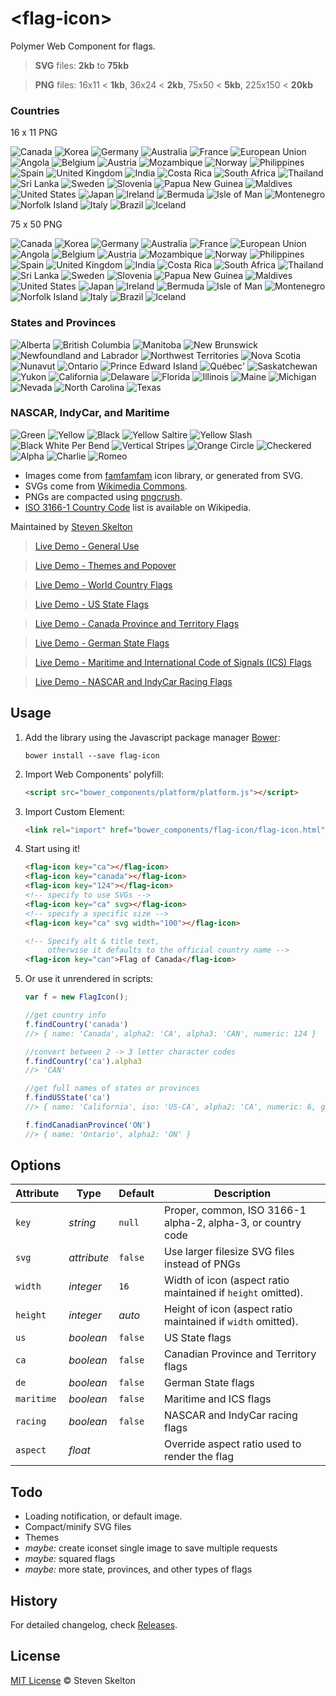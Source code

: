 &lt;flag-icon&gt;
===========

Polymer Web Component for flags.

> **SVG** files: **2kb** to **75kb**

> **PNG** files: 16x11 < **1kb**, 36x24 < **2kb**, 75x50 < **5kb**, 225x150 < **20kb**

### Countries

16 x 11 PNG

![Canada](https://raw.githubusercontent.com/stevenrskelton/flag-icon/master/png/16/country-4x3/ca.png "Canada")
![Korea](https://raw.githubusercontent.com/stevenrskelton/flag-icon/master/png/16/country-4x3/kr.png "Korea")
![Germany](https://raw.githubusercontent.com/stevenrskelton/flag-icon/master/png/16/country-4x3/de.png "Germany")
![Australia](https://raw.githubusercontent.com/stevenrskelton/flag-icon/master/png/16/country-4x3/au.png "Australia")
![France](https://raw.githubusercontent.com/stevenrskelton/flag-icon/master/png/16/country-4x3/fr.png "France")
![European Union](https://raw.githubusercontent.com/stevenrskelton/flag-icon/master/png/16/country-4x3/europeanunion.png "European Union")
![Angola](https://raw.githubusercontent.com/stevenrskelton/flag-icon/master/png/16/country-4x3/ao.png "Angola")
![Belgium](https://raw.githubusercontent.com/stevenrskelton/flag-icon/master/png/16/country-4x3/be.png "Belgium")
![Austria](https://raw.githubusercontent.com/stevenrskelton/flag-icon/master/png/16/country-4x3/at.png "Austria")
![Mozambique](https://raw.githubusercontent.com/stevenrskelton/flag-icon/master/png/16/country-4x3/mz.png "Mozambique")
![Norway](https://raw.githubusercontent.com/stevenrskelton/flag-icon/master/png/16/country-4x3/no.png "Norway")
![Philippines](https://raw.githubusercontent.com/stevenrskelton/flag-icon/master/png/16/country-4x3/ph.png "Philippines")
![Spain](https://raw.githubusercontent.com/stevenrskelton/flag-icon/master/png/16/country-4x3/es.png "Spain")
![United Kingdom](https://raw.githubusercontent.com/stevenrskelton/flag-icon/master/png/16/country-4x3/gb.png "United Kingdom")
![India](https://raw.githubusercontent.com/stevenrskelton/flag-icon/master/png/16/country-4x3/in.png "India")
![Costa Rica](https://raw.githubusercontent.com/stevenrskelton/flag-icon/master/png/16/country-4x3/cr.png "Costa Rica")
![South Africa](https://raw.githubusercontent.com/stevenrskelton/flag-icon/master/png/16/country-4x3/za.png "South Africa")
![Thailand](https://raw.githubusercontent.com/stevenrskelton/flag-icon/master/png/16/country-4x3/th.png "Thailand")
![Sri Lanka](https://raw.githubusercontent.com/stevenrskelton/flag-icon/master/png/16/country-4x3/lk.png "Sri Lanka")
![Sweden](https://raw.githubusercontent.com/stevenrskelton/flag-icon/master/png/16/country-4x3/se.png "Sweden")
![Slovenia](https://raw.githubusercontent.com/stevenrskelton/flag-icon/master/png/16/country-4x3/si.png "Slovenia")
![Papua New Guinea](https://raw.githubusercontent.com/stevenrskelton/flag-icon/master/png/16/country-4x3/pg.png "Papua New Guinea")
![Maldives](https://raw.githubusercontent.com/stevenrskelton/flag-icon/master/png/16/country-4x3/mv.png "Maldives")
![United States](https://raw.githubusercontent.com/stevenrskelton/flag-icon/master/png/16/country-4x3/us.png "India")
![Japan](https://raw.githubusercontent.com/stevenrskelton/flag-icon/master/png/16/country-4x3/jp.png "Japan")
![Ireland](https://raw.githubusercontent.com/stevenrskelton/flag-icon/master/png/16/country-4x3/ie.png "Ireland")
![Bermuda](https://raw.githubusercontent.com/stevenrskelton/flag-icon/master/png/16/country-4x3/bm.png "Bermuda")
![Isle of Man](https://raw.githubusercontent.com/stevenrskelton/flag-icon/master/png/16/country-4x3/im.png "Isle of Man")
![Montenegro](https://raw.githubusercontent.com/stevenrskelton/flag-icon/master/png/16/country-4x3/me.png "Montenegro")
![Norfolk Island](https://raw.githubusercontent.com/stevenrskelton/flag-icon/master/png/16/country-4x3/nf.png "Norfolk Island")
![Italy](https://raw.githubusercontent.com/stevenrskelton/flag-icon/master/png/16/country-4x3/it.png "Italy")
![Brazil](https://raw.githubusercontent.com/stevenrskelton/flag-icon/master/png/16/country-4x3/br.png "Brazil")
![Iceland](https://raw.githubusercontent.com/stevenrskelton/flag-icon/master/png/16/country-4x3/is.png "Iceland")

75 x 50 PNG

![Canada](https://raw.githubusercontent.com/stevenrskelton/flag-icon/master/png/75/country-4x3/ca.png "Canada")
![Korea](https://raw.githubusercontent.com/stevenrskelton/flag-icon/master/png/75/country-4x3/kr.png "Korea")
![Germany](https://raw.githubusercontent.com/stevenrskelton/flag-icon/master/png/75/country-4x3/de.png "Germany")
![Australia](https://raw.githubusercontent.com/stevenrskelton/flag-icon/master/png/75/country-4x3/au.png "Australia")
![France](https://raw.githubusercontent.com/stevenrskelton/flag-icon/master/png/75/country-4x3/fr.png "France")
![European Union](https://raw.githubusercontent.com/stevenrskelton/flag-icon/master/png/75/country-4x3/europeanunion.png "European Union")
![Angola](https://raw.githubusercontent.com/stevenrskelton/flag-icon/master/png/75/country-4x3/ao.png "Angola")
![Belgium](https://raw.githubusercontent.com/stevenrskelton/flag-icon/master/png/75/country-4x3/be.png "Belgium")
![Austria](https://raw.githubusercontent.com/stevenrskelton/flag-icon/master/png/75/country-4x3/at.png "Austria")
![Mozambique](https://raw.githubusercontent.com/stevenrskelton/flag-icon/master/png/75/country-4x3/mz.png "Mozambique")
![Norway](https://raw.githubusercontent.com/stevenrskelton/flag-icon/master/png/75/country-4x3/no.png "Norway")
![Philippines](https://raw.githubusercontent.com/stevenrskelton/flag-icon/master/png/75/country-4x3/ph.png "Philippines")
![Spain](https://raw.githubusercontent.com/stevenrskelton/flag-icon/master/png/75/country-4x3/es.png "Spain")
![United Kingdom](https://raw.githubusercontent.com/stevenrskelton/flag-icon/master/png/75/country-4x3/gb.png "United Kingdom")
![India](https://raw.githubusercontent.com/stevenrskelton/flag-icon/master/png/75/country-4x3/in.png "India")
![Costa Rica](https://raw.githubusercontent.com/stevenrskelton/flag-icon/master/png/75/country-4x3/cr.png "Costa Rica")
![South Africa](https://raw.githubusercontent.com/stevenrskelton/flag-icon/master/png/75/country-4x3/za.png "South Africa")
![Thailand](https://raw.githubusercontent.com/stevenrskelton/flag-icon/master/png/75/country-4x3/th.png "Thailand")
![Sri Lanka](https://raw.githubusercontent.com/stevenrskelton/flag-icon/master/png/75/country-4x3/lk.png "Sri Lanka")
![Sweden](https://raw.githubusercontent.com/stevenrskelton/flag-icon/master/png/75/country-4x3/se.png "Sweden")
![Slovenia](https://raw.githubusercontent.com/stevenrskelton/flag-icon/master/png/75/country-4x3/si.png "Slovenia")
![Papua New Guinea](https://raw.githubusercontent.com/stevenrskelton/flag-icon/master/png/75/country-4x3/pg.png "Papua New Guinea")
![Maldives](https://raw.githubusercontent.com/stevenrskelton/flag-icon/master/png/75/country-4x3/mv.png "Maldives")
![United States](https://raw.githubusercontent.com/stevenrskelton/flag-icon/master/png/75/country-4x3/us.png "India")
![Japan](https://raw.githubusercontent.com/stevenrskelton/flag-icon/master/png/75/country-4x3/jp.png "Japan")
![Ireland](https://raw.githubusercontent.com/stevenrskelton/flag-icon/master/png/75/country-4x3/ie.png "Ireland")
![Bermuda](https://raw.githubusercontent.com/stevenrskelton/flag-icon/master/png/75/country-4x3/bm.png "Bermuda")
![Isle of Man](https://raw.githubusercontent.com/stevenrskelton/flag-icon/master/png/75/country-4x3/im.png "Isle of Man")
![Montenegro](https://raw.githubusercontent.com/stevenrskelton/flag-icon/master/png/75/country-4x3/me.png "Montenegro")
![Norfolk Island](https://raw.githubusercontent.com/stevenrskelton/flag-icon/master/png/75/country-4x3/nf.png "Norfolk Island")
![Italy](https://raw.githubusercontent.com/stevenrskelton/flag-icon/master/png/75/country-4x3/it.png "Italy")
![Brazil](https://raw.githubusercontent.com/stevenrskelton/flag-icon/master/png/75/country-4x3/br.png "Brazil")
![Iceland](https://raw.githubusercontent.com/stevenrskelton/flag-icon/master/png/75/country-4x3/is.png "Iceland")

### States and Provinces

![Alberta](https://raw.githubusercontent.com/stevenrskelton/flag-icon/master/png/75/ca/alberta.png "Alberta")
![British Columbia](https://raw.githubusercontent.com/stevenrskelton/flag-icon/master/png/75/ca/british_columbia.png "British Columbia")
![Manitoba](https://raw.githubusercontent.com/stevenrskelton/flag-icon/master/png/75/ca/manitoba.png "Manitoba")
![New Brunswick](https://raw.githubusercontent.com/stevenrskelton/flag-icon/master/png/75/ca/new_brunswick.png "New Brunswick")
![Newfoundland and Labrador](https://raw.githubusercontent.com/stevenrskelton/flag-icon/master/png/75/ca/newfoundland_and_labrador.png "Newfoundland and Labrador")
![Northwest Territories](https://raw.githubusercontent.com/stevenrskelton/flag-icon/master/png/75/ca/northwest_territories.png "Northwest Territories")
![Nova Scotia](https://raw.githubusercontent.com/stevenrskelton/flag-icon/master/png/75/ca/nova_scotia.png "Nova Scotia")
![Nunavut](https://raw.githubusercontent.com/stevenrskelton/flag-icon/master/png/75/ca/nunavut.png "Nunavut")
![Ontario](https://raw.githubusercontent.com/stevenrskelton/flag-icon/master/png/75/ca/ontario.png "Ontario")
![Prince Edward Island](https://raw.githubusercontent.com/stevenrskelton/flag-icon/master/png/75/ca/prince_edward_island.png "Prince Edward Island")
![Québec'](https://raw.githubusercontent.com/stevenrskelton/flag-icon/master/png/75/ca/québec.png "Québec")
![Saskatchewan](https://raw.githubusercontent.com/stevenrskelton/flag-icon/master/png/75/ca/saskatchewan.png "Saskatchewan")
![Yukon](https://raw.githubusercontent.com/stevenrskelton/flag-icon/master/png/75/ca/yukon.png "Yukon")
![California](https://raw.githubusercontent.com/stevenrskelton/flag-icon/master/png/75/us/california.png "California")
![Delaware](https://raw.githubusercontent.com/stevenrskelton/flag-icon/master/png/75/us/delaware.png "Delaware")
![Florida](https://raw.githubusercontent.com/stevenrskelton/flag-icon/master/png/75/us/florida.png "Florida")
![Illinois](https://raw.githubusercontent.com/stevenrskelton/flag-icon/master/png/75/us/illinois.png "Illinois")
![Maine](https://raw.githubusercontent.com/stevenrskelton/flag-icon/master/png/75/us/maine.png "Maine")
![Michigan](https://raw.githubusercontent.com/stevenrskelton/flag-icon/master/png/75/us/michigan.png "Michigan")
![Nevada](https://raw.githubusercontent.com/stevenrskelton/flag-icon/master/png/75/us/nevada.png "Nevada")
![North Carolina](https://raw.githubusercontent.com/stevenrskelton/flag-icon/master/png/75/us/north_carolina.png "North Carolina")
![Texas](https://raw.githubusercontent.com/stevenrskelton/flag-icon/master/png/75/us/texas.png "Texas")

### NASCAR, IndyCar, and Maritime

![Green](https://raw.githubusercontent.com/stevenrskelton/flag-icon/master/png/75/ca/green.png "Green")
![Yellow](https://raw.githubusercontent.com/stevenrskelton/flag-icon/master/png/75/ca/yellow.png "Yellow")
![Black](https://raw.githubusercontent.com/stevenrskelton/flag-icon/master/png/75/us/black.png "Black")
![Yellow Saltire](https://raw.githubusercontent.com/stevenrskelton/flag-icon/master/png/75/us/yellowsaltire.png "Yellow Saltire")
![Yellow Slash](https://raw.githubusercontent.com/stevenrskelton/flag-icon/master/png/75/us/yellowslash.png "Yellow Slash")
![Black White Per Bend](https://raw.githubusercontent.com/stevenrskelton/flag-icon/master/png/75/us/blackwhiteperbend.png "Black White Per Bend")
![Vertical Stripes](https://raw.githubusercontent.com/stevenrskelton/flag-icon/master/png/75/us/verticalstripes.png "Vertical Stripes")
![Orange Circle](https://raw.githubusercontent.com/stevenrskelton/flag-icon/master/png/75/us/orangecircle.png "Orange Circle")
![Checkered](https://raw.githubusercontent.com/stevenrskelton/flag-icon/master/png/75/us/checkered.png "Checkered")
![Alpha](https://raw.githubusercontent.com/stevenrskelton/flag-icon/master/png/75/us/alpha.png "Alpha")
![Charlie](https://raw.githubusercontent.com/stevenrskelton/flag-icon/master/png/75/us/charlie.png "Charlie")
![Romeo](https://raw.githubusercontent.com/stevenrskelton/flag-icon/master/png/75/us/romeo.png "Romeo")


* Images come from [famfamfam](http://www.famfamfam.com/lab/icons/flags/) icon library, or generated from SVG.
* SVGs come from [Wikimedia Commons](http://commons.wikimedia.org/wiki/Category:SVG_sovereign_state_flags).
* PNGs are compacted using [pngcrush](http://en.wikipedia.org/wiki/Pngcrush).
* [ISO 3166-1 Country Code](http://en.wikipedia.org/wiki/ISO_3166-1) list is available on Wikipedia.

Maintained by [Steven Skelton](https://github.com/stevenrskelton)

> [Live Demo - General Use](http://files.stevenskelton.ca/flag-icon/examples/index.html)

> [Live Demo - Themes and Popover](http://files.stevenskelton.ca/flag-icon/examples/themes.html)

> [Live Demo - World Country Flags](http://files.stevenskelton.ca/flag-icon/examples/countries.html)

> [Live Demo - US State Flags](http://files.stevenskelton.ca/flag-icon/examples/us-states.html)

> [Live Demo - Canada Province and Territory Flags](http://files.stevenskelton.ca/flag-icon/examples/canada-provinces.html)

> [Live Demo - German State Flags](http://files.stevenskelton.ca/flag-icon/examples/de-states.html)

> [Live Demo - Maritime and International Code of Signals (ICS) Flags](http://files.stevenskelton.ca/flag-icon/examples/maritime.html)

> [Live Demo - NASCAR and IndyCar Racing Flags](http://files.stevenskelton.ca/flag-icon/examples/racing.html)

## Usage

1. Add the library using the Javascript package manager [Bower](http://bower.io/):

	```bower install --save flag-icon```

2. Import Web Components' polyfill:

	```html
	<script src="bower_components/platform/platform.js"></script>
	```

3. Import Custom Element:

	```html
	<link rel="import" href="bower_components/flag-icon/flag-icon.html">
	```

4. Start using it!

	```html
	<flag-icon key="ca"></flag-icon>
	<flag-icon key="canada"></flag-icon>
	<flag-icon key="124"></flag-icon>
	<!-- specify to use SVGs -->
	<flag-icon key="ca" svg></flag-icon>
	<!-- specify a specific size -->
	<flag-icon key="ca" svg width="100"></flag-icon>

	<!-- Specify alt & title text,
	     otherwise it defaults to the official country name -->
	<flag-icon key="can">Flag of Canada</flag-icon>
	```

5. Or use it unrendered in scripts:

	```javascript
	var f = new FlagIcon();

	//get country info
	f.findCountry('canada')
	//> { name: 'Canada', alpha2: 'CA', alpha3: 'CAN', numeric: 124 }

	//convert between 2 -> 3 letter character codes
	f.findCountry('ca').alpha3
	//> 'CAN'

	//get full names of states or provinces
	f.findUSState('ca')
	//> { name: 'California', iso: 'US-CA', alpha2: 'CA', numeric: 6, gpo: 'Calif.' }

	f.findCanadianProvince('ON')
	//> { name: 'Ontario', alpha2: 'ON' }
	```

## Options

Attribute			| Type			| Default		| Description
---				| ---			| ---			| ---
`key`				| *string*		| `null`		| Proper, common, ISO 3166-1 alpha-2, alpha-3, or country code
`svg`				| *attribute*		| `false`		| Use larger filesize SVG files instead of PNGs
`width`				| *integer*		| `16`			| Width of icon (aspect ratio maintained if `height` omitted).
`height`			| *integer*		| _auto_		| Height of icon (aspect ratio maintained if `width` omitted).
`us`				| *boolean*		| `false`		| US State flags
`ca`				| *boolean*		| `false`		| Canadian Province and Territory flags
`de`				| *boolean*		| `false`		| German State flags
`maritime`			| *boolean*		| `false`		| Maritime and ICS flags
`racing`			| *boolean*		| `false`		| NASCAR and IndyCar racing flags
`aspect`			| *float*		| 				| Override aspect ratio used to render the flag

## Todo

- Loading notification, or default image.
- Compact/minify SVG files
- Themes
- _maybe:_ create iconset single image to save multiple requests
- _maybe:_ squared flags
- _maybe:_ more state, provinces, and other types of flags

## History

For detailed changelog, check [Releases](https://github.com/stevenrskelton/flag-icon/releases).

## License

[MIT License](http://opensource.org/licenses/MIT) © Steven Skelton
